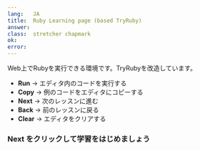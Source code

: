 ```yaml
---
lang:   JA
title:  Ruby Learning page (based TryRuby)
answer: 
class:  stretcher chapmark
ok:     
error:  
---
```


Web上でRubyを実行できる環境です。TryRubyを改造しています。


- __Run__ &rarr; エディタ内のコードを実行する
- __Copy__ &rarr; 例のコードをエディタにコピーする
- __Next__ &rarr; 次のレッスンに進む
- __Back__ &rarr; 前のレッスンに戻る
- __Clear__ &rarr; エディタをクリアする


### __Next__ をクリックして学習をはじめましょう
